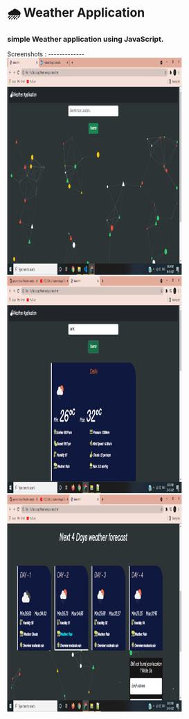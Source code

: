 # 🌧 Weather Application 
<h3>simple Weather application using JavaScript.</h3>
Screenshots :
-------------
<img src="images/pic1.png" width="80%" height="500px"/><img src="images/pic2.png" width="80%" height="500px" />
<img src="images/pic3.png" width="80%" height="500px"/>

